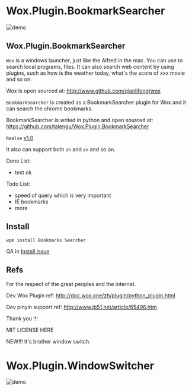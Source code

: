 Wox.Plugin.BookmarkSearcher
============================

![demo](doc/demo.gif)

## Wox.Plugin.BookmarkSearcher

`Wox` is a windows launcher, just like the Alfred in the mac. You can use to search local programs, files. It can also search web content by using plugins, such as how is the weather today, what's the score of xxx movie and so on.

Wox is open sourced at: http://www.github.com/qianlifeng/wox

`BookmarkSearcher` is created as a BookmarkSearcher plugin for Wox and it can search the chrome bookmarks.

BookmarkSearcher is writed in python and open sourced at: https://github.com/talengu/Wox.Plugin.BookmarkSearcher


`Realse` [v1.0](https://github.com/talengu/Wox.Plugin.BookmarkSearcher/releases)


It also can support both `zh` and `en` and so on.

Done List:
- test ok  

Todo List:
-  speed of query which is very important
-  IE bookmarks
-  more

## Install

`wpm install Bookmarks Searcher` 

QA in [Install issue](https://github.com/talengu/Wox.Plugin.BookmarkSearcher/issues/3#issuecomment-446551442)
 
## Refs
For the respect of the great peoples and the internet.

Dev Wox.Plugin ref: http://doc.wox.one/zh/plugin/python_plugin.html  


Dev pinyin support ref: http://www.jb51.net/article/65496.htm

Thank you !!!

MIT LICENSE HERE


NEW!!!
It's brother window switch.

Wox.Plugin.WindowSwitcher
============================

![demo](https://user-images.githubusercontent.com/10290923/170521354-cfd5387f-4591-4fd8-87e9-25b40057433a.gif)
